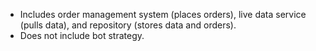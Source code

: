- Includes order management system (places orders), live data service (pulls data), and repository (stores data and orders).
- Does not include bot strategy.
